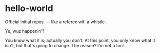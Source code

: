 # hello-world
Official initial repos. -- like a referee wit' a whistle.

Ye, wuz happenin'?  

You know what it is; actually you don't.  At this point, you only know what it isn't, but that's going to change.  The reason?  I'm not a fool.
